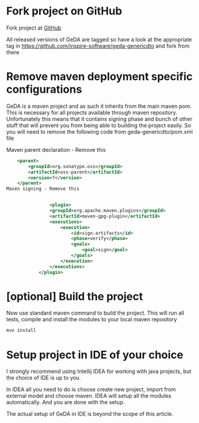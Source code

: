 
# Fork project on GitHub

Fork project at [GitHub](https://github.com/inspire-software/geda-genericdto)

All released versions of GeDA are tagged so have a look at the appropriate tag in https://github.com/inspire-software/geda-genericdto and fork from there

# Remove maven deployment specific configurations

GeDA is a maven project and as such it inherits from the main maven pom. This is necessary for all projects available through maven repository. Unfortunately this means that it contains signing phase and bunch of other stuff that will prevent you from being able to building the project easily. So you will need to remove the following code from geda-genericdto/pom.xml file

Maven parent declaration - Remove this

```xml
    <parent>
        <groupId>org.sonatype.oss</groupId>
        <artifactId>oss-parent</artifactId>
        <version>7</version>
    </parent>
Maven signing - Remove this


                <plugin>
                <groupId>org.apache.maven.plugins</groupId>
                <artifactId>maven-gpg-plugin</artifactId>
                <executions>
                    <execution>
                        <id>sign-artifacts</id>
                        <phase>verify</phase>
                        <goals>
                            <goal>sign</goal>
                        </goals>
                    </execution>
                </executions>
            </plugin>
```

# [optional] Build the project

Now use standard maven command to build the project. This will run all tests, compile and install the modules to your local maven repository

```bash
mvn install
```

# Setup project in IDE of your choice

I strongly recommend using Intellij IDEA for working with java projects, but the choice of IDE is up to you.

In IDEA all you need to do is choose create new project, import from external model and choose maven. IDEA will setup all the modules automatically. And you are done with the setup.

The actual setup of GeDA in IDE is beyond the scope of this article.
